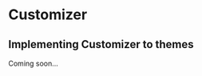 Customizer
==========

Implementing Customizer to themes
---------------------------------

Coming soon...